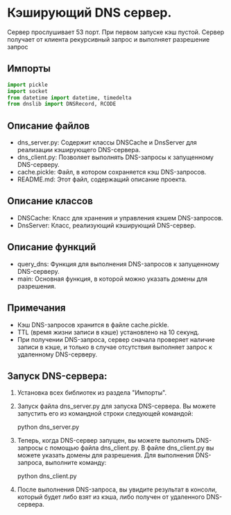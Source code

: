 # **Кэширующий DNS сервер.**
Сервер прослушивает 53 порт. При первом запуске кэш пустой. Сервер получает от клиента рекурсивный запрос и выполняет разрешение запрос
## Импорты

```python
import pickle
import socket
from datetime import datetime, timedelta
from dnslib import DNSRecord, RCODE
```

## Описание файлов

- dns_server.py: Содержит классы DNSCache и DnsServer для реализации кэширующего DNS-сервера.
- dns_client.py: Позволяет выполнять DNS-запросы к запущенному DNS-серверу.
- cache.pickle: Файл, в котором сохраняется кэш DNS-запросов.
- README.md: Этот файл, содержащий описание проекта.

## Описание классов

- DNSCache: Класс для хранения и управления кэшем DNS-запросов.
- DnsServer: Класс, реализующий кэширующий DNS-сервер.

## Описание функций

- query_dns: Функция для выполнения DNS-запросов к запущенному DNS-серверу.
- main: Основная функция, в которой можно указать домены для разрешения.

## Примечания

- Кэш DNS-запросов хранится в файле cache.pickle.
- TTL (время жизни записи в кэше) установлено на 10 секунд.
- При получении DNS-запроса, сервер сначала проверяет наличие записи в кэше, и только в случае отсутствия выполняет запрос к удаленному DNS-серверу.

## Запуск DNS-сервера:

1. Установка всех библиотек из раздела "Импорты".
2. Запуск файла dns_server.py для запуска DNS-сервера. Вы можете запустить его из командной строки следующей командой:
   
   python dns_server.py
   
3. Теперь, когда DNS-сервер запущен, вы можете выполнить DNS-запросы с помощью файла dns_client.py. В файле dns_client.py вы можете указать домены для разрешения. Для выполнения DNS-запроса, выполните команду:
   
   python dns_client.py
   
4. После выполнения DNS-запроса, вы увидите результат в консоли, который будет либо взят из кэша, либо получен от удаленного DNS-сервера.
